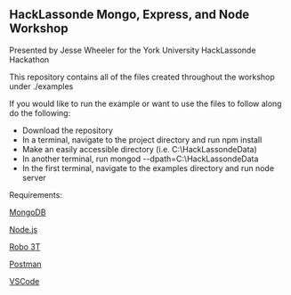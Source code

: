 ## HackLassonde Mongo, Express, and Node Workshop
Presented by Jesse Wheeler for the York University HackLassonde Hackathon

This repository contains all of the files created throughout the workshop under ./examples

If you would like to run the example or want to use the files to follow along do the following:
- Download the repository
- In a terminal, navigate to the project directory and run npm install
- Make an easily accessible directory (i.e. C:\HackLassondeData)
- In another terminal, run mongod --dpath=C:\HackLassondeData
- In the first terminal, navigate to the examples directory and run node server

Requirements:

[MongoDB](https://www.mongodb.com/)

[Node.js](https://nodejs.org/en/)

[Robo 3T](https://robomongo.org/)

[Postman](https://www.getpostman.com/)

[VSCode](https://code.visualstudio.com/)